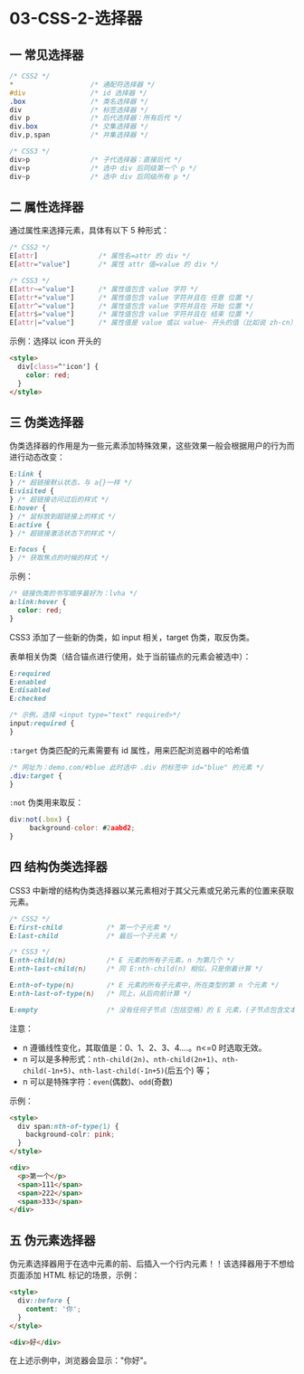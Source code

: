 # 03-CSS-2-选择器

## 一 常见选择器

```css
/* CSS2 */
*                   /* 通配符选择器 */
#div                /* id 选择器 */
.box                /* 类名选择器 */
div                 /* 标签选择器 */
div p               /* 后代选择器：所有后代 */
div.box             /* 交集选择器 */
div,p,span          /* 并集选择器 */

/* CSS3 */
div>p               /* 子代选择器：直接后代 */
div+p               /* 选中 div 后同级第一个 p */
div~p               /* 选中 div 后同级所有 p */
```

## 二 属性选择器

通过属性来选择元素，具体有以下 5 种形式：

```css
/* CSS2 */
E[attr]               /* 属性名=attr 的 div */
E[attr="value"]       /* 属性 attr 值=value 的 div */

/* CSS3 */
E[attr~="value"]      /* 属性值包含 value 字符 */
E[attr*="value"]      /* 属性值包含 value 字符并且在 任意 位置 */
E[attr^="value"]      /* 属性值包含 value 字符并且在 开始 位置 */
E[attr$="value"]      /* 属性值包含 value 字符并且在 结束 位置 */
E[attr|="value"]      /* 属性值是 value 或以 value- 开头的值（比如说 zh-cn） */
```

示例：选择以 icon 开头的

```html
<style>
  div[class=^'icon'] {
    color: red;
  }
</style>
```

## 三 伪类选择器

伪类选择器的作用是为一些元素添加特殊效果，这些效果一般会根据用户的行为而进行动态改变：

```css
E:link {
} /* 超链接默认状态，与 a{}一样 */
E:visited {
} /* 超链接访问过后的样式 */
E:hover {
} /* 鼠标放到超链接上的样式 */
E:active {
} /* 超链接激活状态下的样式 */

E:focus {
} /* 获取焦点的时候的样式 */
```

示例：

```css
/* 链接伪类的书写顺序最好为：lvha */
a:link:hover {
  color: red;
}
```

CSS3 添加了一些新的伪类，如 input 相关，target 伪类，取反伪类。

表单相关伪类（结合锚点进行使用，处于当前锚点的元素会被选中）：

```css
E:required
E:enabled
E:disabled
E:checked

/* 示例，选择 <input type="text" required>*/
input:required {
}
```

`:target` 伪类匹配的元素需要有 id 属性，用来匹配浏览器中的哈希值

```css
/* 网址为：demo.com/#blue 此时选中 .div 的标签中 id="blue" 的元素 */
.div:target {
}
```

`:not` 伪类用来取反：

```js
div:not(.box) {
     background-color: #2aabd2;
}
```

## 四 结构伪类选择器

CSS3 中新增的结构伪类选择器以某元素相对于其父元素或兄弟元素的位置来获取元素。

```css
/* CSS2 */
E:first-child           /* 第一个子元素 */
E:last-child            /* 最后一个子元素 */

/* CSS3 */
E:nth-child(n)          /* E 元素的所有子元素，n 为第几个 */
E:nth-last-child(n)     /* 同 E:nth-child(n) 相似，只是倒着计算 */

E:nth-of-type(n)        /* E 元素的所有子元素中，所在类型的第 n 个元素 */
E:nth-last-of-type(n)   /* 同上，从后向前计算 */

E:empty                 /* 没有任何子节点（包括空格）的 E 元素，(子节点包含文本节点) */
```

注意：

- n 遵循线性变化，其取值是：0、1、2、3、4....。n<=0 时选取无效。
- n 可以是多种形式：`nth-child(2n)`、`nth-child(2n+1)`、`nth-child(-1n+5)`、`nth-last-child(-1n+5)`(后五个) 等；
- n 可以是特殊字符：`even`(偶数)、`odd`(奇数)

示例：

```html
<style>
  div span:nth-of-type(1) {
    background-colr: pink;
  }
</style>

<div>
  <p>第一个</p>
  <span>111</span>
  <span>222</span>
  <span>333</span>
</div>
```

## 五 伪元素选择器

伪元素选择器用于在选中元素的前、后插入一个行内元素！！该选择器用于不想给页面添加 HTML 标记的场景，示例：

```html
<style>
  div::before {
    content: '你';
  }
</style>

<div>好</div>
```

在上述示例中，浏览器会显示："你好"。
